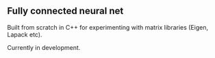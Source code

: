 ## Fully connected neural net

Built from scratch in C++ for experimenting with matrix libraries (Eigen, Lapack etc).

Currently in development.
